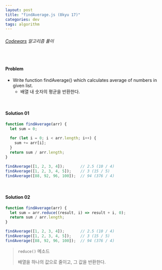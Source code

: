```yaml
---
layout: post
title: "findAverage.js (8kyu 17)"
categories: dev
tags: algorithm
---
```


###### [Codewars](https://www.codewars.com) 알고리즘 풀이

<br>

#### Problem

- Write function findAverage() which calculates average of numbers in given list.
  - 배열 내 숫자의 평균을 반환한다.

<br>

#### Solution 01

```js
function findAverage(arr) {
  let sum = 0;
  
  for (let i = 0; i < arr.length; i++) {
    sum += arr[i];
  }
  return sum / arr.length;
}

findAverage([1, 2, 3, 4]);       // 2.5 (10 / 4)
findAverage([1, 2, 3, 4, 5]);    // 3 (15 / 5)
findAverage([88, 92, 96, 100]);  // 94 (376 / 4)
```

<br>

#### Solution 02

```js
function findAverage(arr) {
  let sum = arr.reduce((result, i) => result + i, 0);
  return sum / arr.length;
}

findAverage([1, 2, 3, 4]);       // 2.5 (10 / 4)
findAverage([1, 2, 3, 4, 5]);    // 3 (15 / 5)
findAverage([88, 92, 96, 100]);  // 94 (376 / 4)
```

> `reduce()` 메소드
>
> 배열을 하나의 값으로 줄이고, 그 값을 반환한다.

<br>

<br>